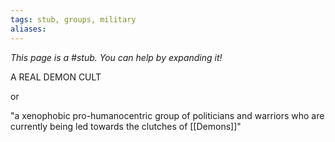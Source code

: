 ```yaml
---
tags: stub, groups, military
aliases:
---
```


*This page is a #stub. You can help by expanding it!*

A REAL DEMON CULT

or

"a xenophobic pro-humanocentric group of politicians and warriors who are currently being led towards the clutches of [[Demons]]"